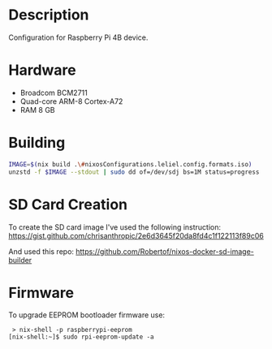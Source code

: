 # Description

Configuration for Raspberry Pi 4B device.

# Hardware

* Broadcom BCM2711
* Quad-core ARM-8 Cortex-A72
* RAM 8 GB

# Building

```sh
IMAGE=$(nix build .\#nixosConfigurations.leliel.config.formats.iso)
unzstd -f $IMAGE --stdout | sudo dd of=/dev/sdj bs=1M status=progress
```

# SD Card Creation

To create the SD card image I've used the following instruction:
https://gist.github.com/chrisanthropic/2e6d3645f20da8fd4c1f122113f89c06

And used this repo:
https://github.com/Robertof/nixos-docker-sd-image-builder

# Firmware

To upgrade EEPROM bootloader firmware use:
```
 > nix-shell -p raspberrypi-eeprom
[nix-shell:~]$ sudo rpi-eeprom-update -a
```
